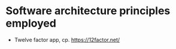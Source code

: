 Software architecture principles employed
=========================================

* Twelve factor app, cp. https://12factor.net/